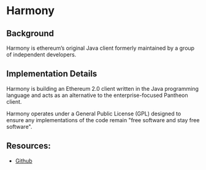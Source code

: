# Harmony

## Background

Harmony is ethereum’s original Java client formerly maintained by a group of independent developers.

## Implementation Details

Harmony is building an Ethereum 2.0 client written in the Java programming language and acts as an alternative to the enterprise-focused Pantheon client.

Harmony operates under a General Public License \(GPL\) designed to ensure any implementations of the code remain "free software and stay free software".

## Resources:

* [Github](https://github.com/harmony-dev/beacon-chain-java)

